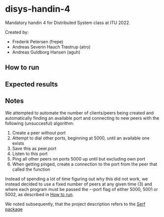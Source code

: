 # disys-handin-4

Mandatory handin 4 for Distributed System class at ITU 2022.

Created by:

- Frederik Petersen (frepe)
- Andreas Severin Hauch Trøstrup (atro)
- Andreas Guldborg Hansen (aguh)

## How to run

## Expected results

## Notes

We attempted to automate the number of clients/peers being created and automatically finding an available port and connecting to new peers with the following (unsuccesful) algorithm:

1. Create a peer without port
1. Attempt to dial other ports, beginning at 5000, until an available one exists
1. Save this as peer.port
1. Listen to this port
1. Ping all other peers on ports 5000 up until but excluding own port
1. When getting pinged, create a connection to the port from the peer that called the function

Instead of spending a lot of time figuring out why this did not work, we instead decided to use a fixed number of peers at any given time (3) and where each program must be passed the --port flag of either 5000, 5001 or 5002, as described in [How to run](#how-to-run).

We noted subsequently, that the project description refers to the [Serf package]()
